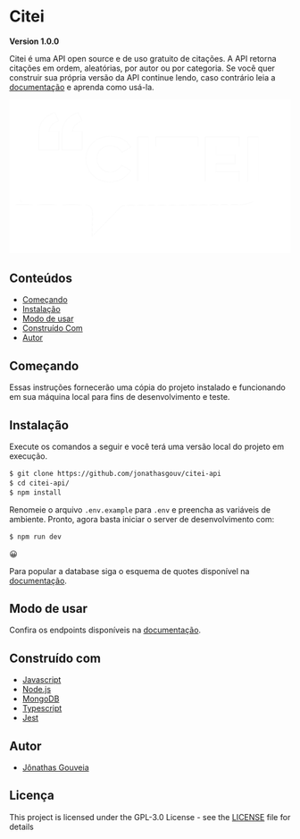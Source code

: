 # Citei
**Version 1.0.0**

Citei é uma API open source e de uso gratuito de citações. A API retorna citações em ordem, aleatórias, por autor ou por categoria. Se você quer construir sua própria versão da API continue lendo, caso contrário leia a [documentação](https://citei.herokuapp.com/docs) e aprenda como usá-la.

<p align="center">
  <img src="assets/citeilogobranco.png">
</p>

## Conteúdos
* [Começando](#começando)
* [Instalação](#instalação)
* [Modo de usar](#modo-de-usar)
* [Construído Com](#construído-com)
* [Autor](#autor)

##  Começando
Essas instruções fornecerão uma cópia do projeto instalado e funcionando em sua máquina local para fins de desenvolvimento e teste.

## Instalação
Execute os comandos a seguir e você terá uma versão local do projeto em execução.
```bash
$ git clone https://github.com/jonathasgouv/citei-api
$ cd citei-api/
$ npm install
```
Renomeie o arquivo `.env.example` para `.env` e preencha as variáveis de ambiente. Pronto, agora basta iniciar o server de desenvolvimento com:

```bash
$ npm run dev
```

:grinning:

Para popular a database siga o esquema de quotes disponível na [documentação](https://citei.herokuapp.com/docs).

## Modo de usar
Confira os endpoints disponíveis na [documentação](https://citei.herokuapp.com/docs).

## Construído com
* [Javascript](https://www.javascript.com/)
* [Node.js](https://nodejs.org/en/)
* [MongoDB](https://www.mongodb.com/)
* [Typescript](https://www.typescriptlang.org/)
* [Jest](https://jestjs.io/)

## Autor
* [Jônathas Gouveia](https://github.com/jonathasgouv/)

## Licença
This project is licensed under the  GPL-3.0 License - see the [LICENSE](https://github.com/jonathasgouv/citei-api/blob/main/LICENSE) file for details
